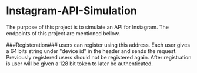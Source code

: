# Instagram-API-Simulation
  The purpose of this project is to simulate an API for Instagram. The endpoints of this project are mentioned bellow.
  
  ###Registeration### 
  users can register using this address. Each user gives a 64 bits string under "device id" in the header and sends the request. Previously registered users should not be registered again. After registration is user will be given a 128 bit token to later be authenticated.
  
